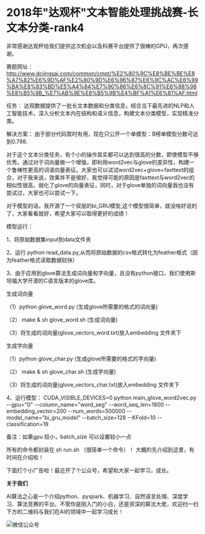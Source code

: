 
# 2018年"达观杯"文本智能处理挑战赛-长文本分类-rank4

非常感谢达观杯给我们提供这次机会以及科赛平台提供了很棒的GPU，再次感谢。


赛题网址：http://www.dcjingsai.com/common/cmpt/%E2%80%9C%E8%BE%BE%E8%A7%82%E6%9D%AF%E2%80%9D%E6%96%87%E6%9C%AC%E6%99%BA%E8%83%BD%E5%A4%84%E7%90%86%E6%8C%91%E6%88%98%E8%B5%9B_%E7%AB%9E%E8%B5%9B%E4%BF%A1%E6%81%AF.html

任务：
达观数据提供了一批长文本数据和分类信息，结合当下最先进的NLP和人工智能技术，深入分析文本内在结构和语义信息，构建文本分类模型，实现精准分类。

解决方案：
由于部分代码暂时有用，现在只公开一个单模型：B榜单模型分数可达到0.798.

对于这个文本分类任务，有个小的操作其实都可以达到很高的分数，即使模型不够优秀。通过对于词向量做一个增强，即利用word2vec与glove的差异性，构建一个鲁棒性更高的词语向量表征。大家也可以试试word2vec+glove+faxttext的组合，对于我来说，效果并不是很好，我觉得可能的原因是faxttext与word2vec的相似性很高，弱化了glove的向量表征，同时，对于glove单独的词向量我也没有尝试过，大家也可以尝试一下。

对于模型的话，我开源了一个双层的bi_GRU模型,这个模型很简单，就没啥好说的了，大家看看就好，希望大家可以取得更好的成绩！

模型运行：

1、将原始数据集input到data文件夹

2、运行 python read_data.py,从而将原始数据的csv格式转化为feather格式（因为feather格式读取数据较快）

3、由于应用到glove算法生成词向量和字向量，且没有python接口，我们使用斯坦福大学开源的C语言版本的glove库。

   生成词向量
   
  （1）python glove_word.py (生成glove所需要的格式的词向量)
  
  （2） make & sh glove_word.sh (生成词向量)
  
  （3）将生成的词向量(glove_vectors_word.txt)放入embedding 文件夹下
  
  生成字向量
  
  （1）python glove_char.py (生成glove所需要的格式的字向量)
  
  （2） make & sh glove_char.sh (生成字向量)
  
  （3）将生成的词向量(glove_vectors_char.txt)放入embedding 文件夹下
   
4、运行模型：
CUDA_VISIBLE_DEVICES=0 python main_glove_word2vec.py  --gpu="0" --column_name="word_seg" --word_seq_len=1800 --embedding_vector=200 --num_words=500000 --model_name="bi_gru_model" --batch_size=128 --KFold=10 --classification=19

备注：如果gpu 较小，batch_size 可以设置较小一点
  


所有的命令都封装在 sh run.sh （很简单一个命令）！
大概的先介绍到这里，有时间在介绍啦！


下面打个小广告啦！最近开了个公众号，希望和大家一起学习，成长。

**关于我们**

AI算法之心是一个介绍python、pyspark、机器学习、自然语言处理、深度学习、算法竞赛的平台。不管你是刚入门的小白，还是资深的算法大佬，欢迎扫一扫下方的二维码与我们在AI的领域中一起学习成长！

![微信公众号](https://github.com/hecongqing/TextClassification/blob/master/%E5%BE%AE%E4%BF%A1%E5%9B%BE%E7%89%87_20190122210742.jpg)


